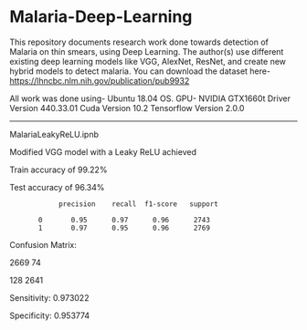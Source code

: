 # Malaria-Deep-Learning

This repository documents research work done towards detection of Malaria on thin smears, using Deep Learning.
The author(s) use different existing deep learning models like VGG, AlexNet, ResNet, and create new hybrid models to detect malaria.
You can download the dataset here- https://lhncbc.nlm.nih.gov/publication/pub9932

All work was done using-
Ubuntu 18.04 OS.
GPU- NVIDIA GTX1660t
Driver Version 440.33.01
Cuda Version 10.2
Tensorflow Version 2.0.0

----------------------------------------------------------------------------------------------------------------------------
MalariaLeakyReLU.ipnb


Modified VGG model with a Leaky ReLU achieved

Train accuracy of 99.22%

Test accuracy of 96.34%

                precision    recall  f1-score   support

           0       0.95      0.97      0.96      2743
           1       0.97      0.95      0.96      2769
           


Confusion Matrix: 

 2669   74
 
 128    2641
 
Sensitivity: 0.973022 

Specificity: 0.953774 


